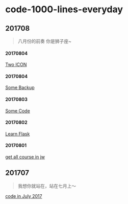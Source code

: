 # code-1000-lines-everyday

## 201708
> 八月份的前奏 你是狮子座~

#### 20170804
[Two ICON](./201708/20170805)

#### 20170804
[Some Backup](./201708/20170804)

#### 20170803
[Some Code](./201708/20170803)

#### 20170802
[Learn Flask](./201708/20170802)

#### 20170801
[get all course in jw](./201708/20170801)


## 201707
> 我想你就站在，站在七月上～

[code in July 2017](./201707)


